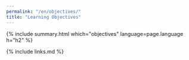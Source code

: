 ```yaml
---
permalink: "/en/objectives/"
title: "Learning Objectives"
---
```


{% include summary.html which="objectives" language=page.language h="h2" %}

{% include links.md %}
